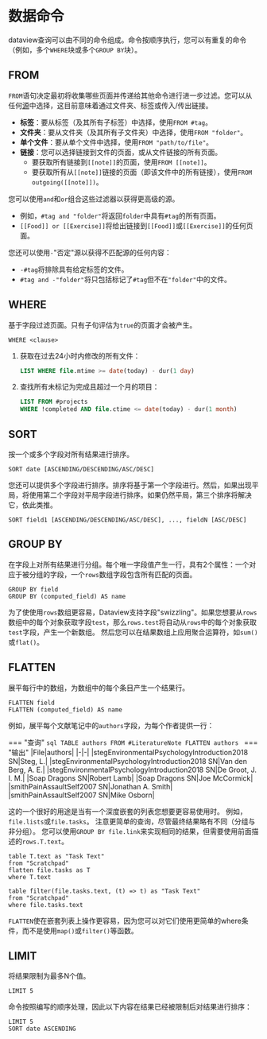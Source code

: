 # 数据命令

dataview查询可以由不同的命令组成。命令按顺序执行，您可以有重复的命令（例如，多个`WHERE`块或多个`GROUP BY`块）。

## FROM

`FROM`语句决定最初将收集哪些页面并传递给其他命令进行进一步过滤。您可以从任何[源](../reference/sources.md)中选择，这目前意味着通过文件夹、标签或传入/传出链接。

- **标签**：要从标签（及其所有子标签）中选择，使用`FROM #tag`。
- **文件夹**：要从文件夹（及其所有子文件夹）中选择，使用`FROM "folder"`。
- **单个文件**：要从单个文件中选择，使用`FROM "path/to/file"`。
- **链接**：您可以选择链接到文件的页面，或从文件链接的所有页面。
  - 要获取所有链接到`[[note]]`的页面，使用`FROM [[note]]`。
  - 要获取所有从`[[note]]`链接的页面（即该文件中的所有链接），使用`FROM outgoing([[note]])`。

您可以使用`and`和`or`组合这些过滤器以获得更高级的源。

- 例如，`#tag and "folder"`将返回`folder`中具有`#tag`的所有页面。
- `[[Food]] or [[Exercise]]`将给出链接到`[[Food]]`或`[[Exercise]]`的任何页面。

您还可以使用`-`"否定"源以获得不匹配源的任何内容：

- `-#tag`将排除具有给定标签的文件。
- `#tag and -"folder"`将只包括标记了`#tag`但不在`"folder"`中的文件。

## WHERE

基于字段过滤页面。只有子句评估为`true`的页面才会被产生。

```
WHERE <clause>
```

1. 获取在过去24小时内修改的所有文件：

    ```sql
    LIST WHERE file.mtime >= date(today) - dur(1 day)
    ```

2. 查找所有未标记为完成且超过一个月的项目：

    ```sql
    LIST FROM #projects
    WHERE !completed AND file.ctime <= date(today) - dur(1 month)
    ```

## SORT

按一个或多个字段对所有结果进行排序。

```
SORT date [ASCENDING/DESCENDING/ASC/DESC]
```

您还可以提供多个字段进行排序。排序将基于第一个字段进行。然后，如果出现平局，将使用第二个字段对平局字段进行排序。如果仍然平局，第三个排序将解决它，依此类推。

```
SORT field1 [ASCENDING/DESCENDING/ASC/DESC], ..., fieldN [ASC/DESC]
```

## GROUP BY

在字段上对所有结果进行分组。每个唯一字段值产生一行，具有2个属性：一个对应于被分组的字段，一个`rows`数组字段包含所有匹配的页面。

```
GROUP BY field
GROUP BY (computed_field) AS name
```

为了使使用`rows`数组更容易，Dataview支持字段"swizzling"。如果您想要从`rows`数组中的每个对象获取字段`test`，那么`rows.test`将自动从`rows`中的每个对象获取`test`字段，产生一个新数组。
然后您可以在结果数组上应用聚合运算符，如`sum()`或`flat()`。

## FLATTEN

展平每行中的数组，为数组中的每个条目产生一个结果行。

```
FLATTEN field
FLATTEN (computed_field) AS name
```

例如，展平每个文献笔记中的`authors`字段，为每个作者提供一行：

=== "查询"
    ```sql
    TABLE authors FROM #LiteratureNote
    FLATTEN authors
    ```
=== "输出"
    |File|authors|
    |-|-|
    |stegEnvironmentalPsychologyIntroduction2018 SN|Steg, L.|
    |stegEnvironmentalPsychologyIntroduction2018 SN|Van den Berg, A. E.|
    |stegEnvironmentalPsychologyIntroduction2018 SN|De Groot, J. I. M.|
    |Soap Dragons SN|Robert Lamb|
    |Soap Dragons SN|Joe McCormick|
    |smithPainAssaultSelf2007 SN|Jonathan A. Smith|
    |smithPainAssaultSelf2007 SN|Mike Osborn|

这的一个很好的用途是当有一个深度嵌套的列表您想要更容易使用时。
例如，`file.lists`或`file.tasks`。
注意更简单的查询，尽管最终结果略有不同（分组与非分组）。
您可以使用`GROUP BY file.link`来实现相同的结果，但需要使用前面描述的`rows.T.text`。

```
table T.text as "Task Text"
from "Scratchpad"
flatten file.tasks as T
where T.text
```

```
table filter(file.tasks.text, (t) => t) as "Task Text"
from "Scratchpad"
where file.tasks.text
```

`FLATTEN`使在嵌套列表上操作更容易，因为您可以对它们使用更简单的where条件，而不是使用`map()`或`filter()`等函数。

## LIMIT

将结果限制为最多N个值。

```
LIMIT 5
```

命令按照编写的顺序处理，因此以下内容在结果已经被限制后对结果进行排序：

```
LIMIT 5
SORT date ASCENDING
```
